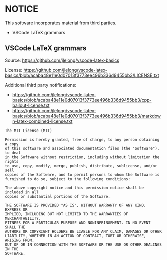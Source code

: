 # NOTICE

This software incorporates material from third parties.

- VSCode LaTeX grammars

## VSCode LaTeX grammars

Source: https://github.com/jlelong/vscode-latex-basics

License: https://github.com/jlelong/vscode-latex-basics/blob/acaba48e11e0d07013f3773ee496b336d9455bb3/LICENSE.txt

Additional third party notifications:
- https://github.com/jlelong/vscode-latex-basics/blob/acaba48e11e0d07013f3773ee496b336d9455bb3/cpp-bailout-license.txt
- https://github.com/jlelong/vscode-latex-basics/blob/acaba48e11e0d07013f3773ee496b336d9455bb3/markdown-latex-combined-license.txt

```
The MIT License (MIT)

Permission is hereby granted, free of charge, to any person obtaining a copy
of this software and associated documentation files (the "Software"), to deal
in the Software without restriction, including without limitation the rights
to use, copy, modify, merge, publish, distribute, sublicense, and/or sell
copies of the Software, and to permit persons to whom the Software is
furnished to do so, subject to the following conditions:

The above copyright notice and this permission notice shall be included in all
copies or substantial portions of the Software.

THE SOFTWARE IS PROVIDED "AS IS", WITHOUT WARRANTY OF ANY KIND, EXPRESS OR
IMPLIED, INCLUDING BUT NOT LIMITED TO THE WARRANTIES OF MERCHANTABILITY,
FITNESS FOR A PARTICULAR PURPOSE AND NONINFRINGEMENT. IN NO EVENT SHALL THE
AUTHORS OR COPYRIGHT HOLDERS BE LIABLE FOR ANY CLAIM, DAMAGES OR OTHER
LIABILITY, WHETHER IN AN ACTION OF CONTRACT, TORT OR OTHERWISE, ARISING FROM,
OUT OF OR IN CONNECTION WITH THE SOFTWARE OR THE USE OR OTHER DEALINGS IN THE
SOFTWARE.
```
